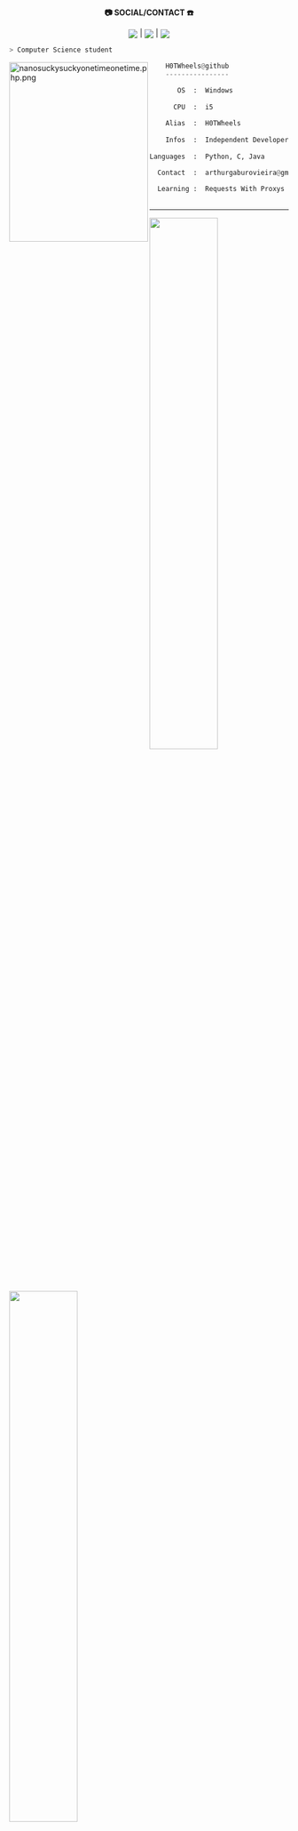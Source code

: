 <p align="center">
  <b>📷 SOCIAL/CONTACT ☎️</b><br></p>
<p align="center"
  <a href="https://discord.gg/54wYBGhdWP"><img src="https://img.shields.io/badge/Discord-7289DA?style=for-the-badge&logo=discord&logoColor=white" align="center" target="_blank"></a>    |   
  <a href="https://github.com/H0TWheels"><img src="https://img.shields.io/badge/GitHub-100000?style=for-the-badge&logo=github&logoColor=white" align="center" target="_blank"></a>    |    
  <a href = "mailto:arthurgaburovieira@gmail.com"><img src="https://img.shields.io/badge/-Gmail-%23333?style=for-the-badge&logo=gmail&logoColor=white" align="center" target="_blank"</a>
  </p>

```bash
> Computer Science student
```

<img src="https://i.pinimg.com/originals/de/54/8b/de548b9e5387b43026381672aa72616d.gif" align="left" alt="nanosuckysuckyonetimeonetime.php.png" width="250" height="323">

```py
    H0TWheels@github
    ----------------

       OS  :  Windows
 
      CPU  :  i5
      
    Alias  :  H0TWheels
    
    Infos  :  Independent Developer
    
Languages  :  Python, C, Java

  Contact  :  arthurgaburovieira@gmail.com
  
  Learning :  Requests With Proxys
  
```
<hr>

<p align="left">
  <a href="https://plasmonix.github.io">
  <img width="49.5%" src="https://github-readme-stats.vercel.app/api?username=H0TWheels&show_icons=true&theme=dark&hide_border=true" />
    <img width="49.5%" src="https://github-readme-streak-stats.herokuapp.com/?user=H0TWheels&theme=dark&hide_border=true" />
  </a>
</p>

<hr>
